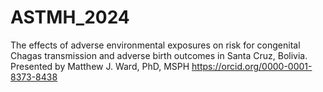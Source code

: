 # ASTMH_2024
The effects of adverse environmental exposures on risk for congenital Chagas transmission and adverse birth outcomes in Santa Cruz, Bolivia.
Presented by Matthew J. Ward, PhD, MSPH
https://orcid.org/0000-0001-8373-8438


